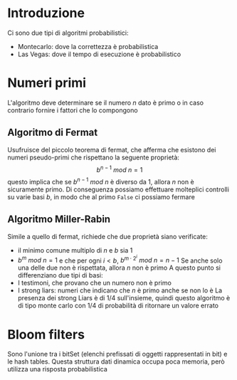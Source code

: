 # Introduzione
Ci sono due tipi di algoritmi probabilistici:
- Montecarlo: dove la correttezza è probabilistica
- Las Vegas: dove il tempo di esecuzione è probabilistico
# Numeri primi
L'algoritmo deve determinare se il numero $n$ dato è primo o in caso contrario fornire i fattori che lo compongono
## Algoritmo di Fermat
Usufruisce del piccolo teorema di fermat, che afferma che esistono dei numeri pseudo-primi che rispettano la seguente proprietà:
$$b^{n-1}\ mod\ n=1$$
questo implica che se $b^{n-1}\ mod\ n$ è diverso da 1, allora $n$ non è sicuramente primo. Di conseguenza possiamo effettuare molteplici controlli su varie basi $b$, in modo che al primo `False` ci possiamo fermare

## Algoritmo Miller-Rabin
Simile a quello di fermat, richiede che due proprietà siano verificate:
- il minimo comune multiplo di $n$ e $b$ sia 1
- $b^m\ mod\ n=1$ e che per ogni $i<b$, $b^{m\cdot 2^i}\ mod\ n=n-1$ 
Se anche solo una delle due non è rispettata, allora $n$ non è primo
A questo punto si differenziano due tipi di basi:
- I testimoni, che provano che un numero non è primo
- I strong liars: numeri che indicano che $n$ è primo anche se non lo è
La presenza dei strong Liars è di 1/4 sull'insieme, quindi questo algoritmo è di tipo monte carlo con 1/4 di probabilità di ritornare un valore errato
# Bloom filters
Sono l'unione tra i bitSet (elenchi prefissati di oggetti rappresentati in bit) e le hash tables. 
Questa struttura dati dinamica occupa poca memoria, però utilizza una risposta probabilistica
